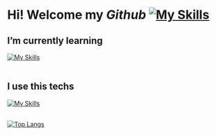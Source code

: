 # Hi! Welcome my *Github*  [![My Skills](https://skillicons.dev/icons?i=github&theme=light)](https://skillicons.dev)

## I’m currently learning <br>

[![My Skills](https://skillicons.dev/icons?i=cs,dotnet&theme=light)](https://skillicons.dev)<br><br>

## I use this techs <br>
[![My Skills](https://skillicons.dev/icons?i=java,cpp,rabbitmq,postgres&theme=light)](https://skillicons.dev)<br><br>

 [![Top Langs](https://github-readme-stats.vercel.app/api/top-langs/?username=celalkilnc&layout=compact&theme=midnight-purple)](https://github.com/celalkilnc/github-readme-stats)

<!--
<div align="center">
<img src="https://komarev.com/ghpvc/?username=enesgurel&&style=flat-square" align="center" />
</div>  
  ![image](https://img.shields.io/badge/rabbitmq-%23FF6600.svg?&style=for-the-badge&logo=rabbitmq&logoColor=white)

<div>
   


[![Celal's GitHub stats](https://github-readme-stats.vercel.app/api?username=celalkilnc&count_private=true&show_icons=true&theme=midnight-purple)](https://github.com/haticezehra/github-readme-stats)
  
</div>


celalkilnc
- 🔭 I’m currently working on ...
- 🌱 I’m currently learning ...
- 👯 I’m looking to collaborate on ...
- 🤔 I’m looking for help with ...
- 💬 Ask me about ...
- 📫 How to reach me: ...
- 😄 Pronouns: ...
- ⚡ Fun fact: ...
-->

